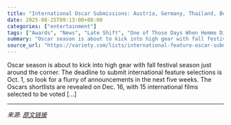 ```yaml
---
title: "International Oscar Submissions: Austria, Germany, Thailand, Bulgaria Among Recent Additions"
date: 2025-08-25T09:13:00+08:00
categories: ["entertainment"]
tags: ["Awards", "News", "Late Shift", "One of Those Days When Hemme Dies", "Oscars"]
summary: "Oscar season is about to kick into high gear with fall festival season just around the corner. The deadline to submit international feature selections is Oct. 1, so look for a flurry of announcements "
source_url: "https://variety.com/lists/international-feature-oscar-submissions/"
---
```


Oscar season is about to kick into high gear with fall festival season just around the corner. The deadline to submit international feature selections is Oct. 1, so look for a flurry of announcements in the next five weeks. The Oscars shortlists are revealed on Dec. 16, with 15 international films selected to be voted [&#8230;]

---

*来源: [原文链接](https://variety.com/lists/international-feature-oscar-submissions/)*
